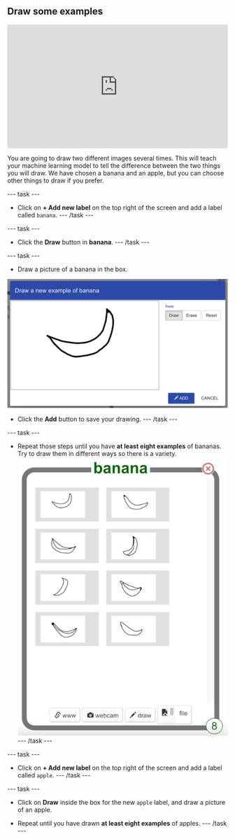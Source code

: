 ## Draw some examples

<html>
  <div style="position: relative; overflow: hidden; padding-top: 56.25%;">
    <iframe style="position: absolute; top: 0; left: 0; right: 0; width: 100%; height: 100%; border: none;" src="https://www.youtube.com/embed/Y_2luFeY89w?rel=0&cc_load_policy=1" allowfullscreen allow="accelerometer; autoplay; clipboard-write; encrypted-media; gyroscope; picture-in-picture; web-share"></iframe>
  </div>
</html>


You are going to draw two different images several times. This will teach your machine learning model to tell the difference between the two things you will draw. We have chosen a banana and an apple, but you can choose other things to draw if you prefer.

--- task ---
+ Click on **+ Add new label** on the top right of the screen and add a label called `banana`. 
--- /task ---

--- task ---
+ Click the **Draw** button in **banana**.
--- /task ---

--- task ---
+ Draw a picture of a banana in the box.

![A hand drawn picture of a banana](images/draw-banana.png)

+ Click the **Add** button to save your drawing.
--- /task ---

--- task ---
+ Repeat those steps until you have **at least eight examples** of bananas. Try to draw them in different ways so there is a variety.
![Bucket filled with 8 examples of basic hand drawn bananas](images/8-banana.png)
--- /task ---

--- task ---
+ Click on **+ Add new label** on the top right of the screen and add a label called `apple`.
--- /task ---

--- task ---
+ Click on **Draw** inside the box for the new `apple` label, and draw a picture of an apple. 

+ Repeat until you have drawn **at least eight examples** of apples.
--- /task ---


